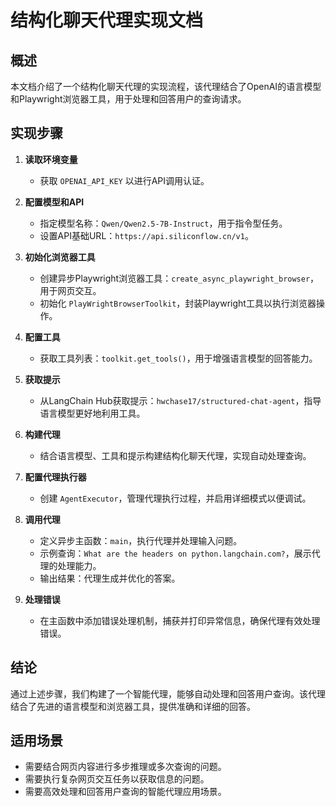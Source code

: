 # 结构化聊天代理实现文档

## 概述
本文档介绍了一个结构化聊天代理的实现流程，该代理结合了OpenAI的语言模型和Playwright浏览器工具，用于处理和回答用户的查询请求。

## 实现步骤

1. **读取环境变量**
   - 获取 `OPENAI_API_KEY` 以进行API调用认证。

2. **配置模型和API**
   - 指定模型名称：`Qwen/Qwen2.5-7B-Instruct`，用于指令型任务。
   - 设置API基础URL：`https://api.siliconflow.cn/v1`。

3. **初始化浏览器工具**
   - 创建异步Playwright浏览器工具：`create_async_playwright_browser`，用于网页交互。
   - 初始化 `PlayWrightBrowserToolkit`，封装Playwright工具以执行浏览器操作。

4. **配置工具**
   - 获取工具列表：`toolkit.get_tools()`，用于增强语言模型的回答能力。

5. **获取提示**
   - 从LangChain Hub获取提示：`hwchase17/structured-chat-agent`，指导语言模型更好地利用工具。

6. **构建代理**
   - 结合语言模型、工具和提示构建结构化聊天代理，实现自动处理查询。

7. **配置代理执行器**
   - 创建 `AgentExecutor`，管理代理执行过程，并启用详细模式以便调试。

8. **调用代理**
   - 定义异步主函数：`main`，执行代理并处理输入问题。
   - 示例查询：`What are the headers on python.langchain.com?`，展示代理的处理能力。
   - 输出结果：代理生成并优化的答案。

9. **处理错误**
   - 在主函数中添加错误处理机制，捕获并打印异常信息，确保代理有效处理错误。

## 结论

通过上述步骤，我们构建了一个智能代理，能够自动处理和回答用户查询。该代理结合了先进的语言模型和浏览器工具，提供准确和详细的回答。

## 适用场景

- 需要结合网页内容进行多步推理或多次查询的问题。
- 需要执行复杂网页交互任务以获取信息的问题。
- 需要高效处理和回答用户查询的智能代理应用场景。
